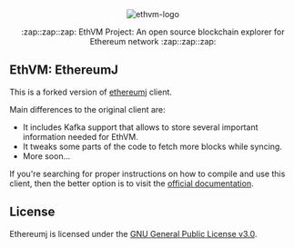 <div align="center">
  <img src="https://raw.githubusercontent.com/enKryptIO/ethvm/master/.github/assets/logo.png" alt="ethvm-logo">
  <p>:zap::zap::zap: EthVM Project: An open source blockchain explorer for Ethereum network :zap::zap::zap:</p>
</div>

## EthVM: EthereumJ

This is a forked version of [ethereumj](https://github.com/ethereum/ethereumj) client. 

Main differences to the original client are:

- It includes Kafka support that allows to store several important information needed for EthVM.
- It tweaks some parts of the code to fetch more blocks while syncing.
- More soon...

If you're searching for proper instructions on how to compile and use this client, then the better option is to visit the [official documentation](https://github.com/enKryptIO/ethereumj).

## License

Ethereumj is licensed under the [GNU General Public License v3.0](https://www.gnu.org/licenses/gpl-3.0.en.html).
